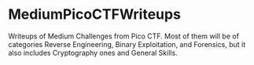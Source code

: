 # MediumPicoCTFWriteups
Writeups of Medium Challenges from Pico CTF. Most of them will be of categories Reverse Engineering, Binary Exploitation, and Forensics, but it also includes Cryptography ones and General Skills.
